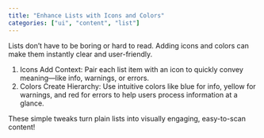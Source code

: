 ```yaml
---
title: "Enhance Lists with Icons and Colors"
categories: ["ui", "content", "list"]
---
```


Lists don’t have to be boring or hard to read. Adding icons and colors can make them instantly clear and user-friendly.

1. Icons Add Context: Pair each list item with an icon to quickly convey meaning—like info, warnings, or errors.
2. Colors Create Hierarchy: Use intuitive colors like blue for info, yellow for warnings, and red for errors to help users process information at a glance.

These simple tweaks turn plain lists into visually engaging, easy-to-scan content!
